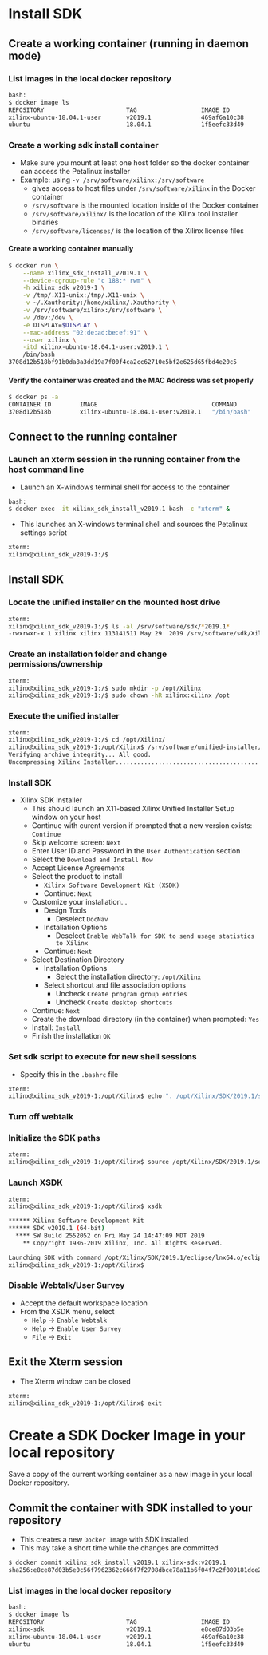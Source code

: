 [//]: # (Readme.sdk-install.md - Install SDK on a Base Ubuntu User Image for v2019.1 Xilinx Tools)

# Install SDK

## Create a working container (running in daemon mode)

### List images in the local docker repository
```bash
bash:
$ docker image ls
REPOSITORY                       TAG                  IMAGE ID            CREATED             SIZE
xilinx-ubuntu-18.04.1-user       v2019.1              469af6a10c38        About an hour ago   2.02GB
ubuntu                           18.04.1              1f5eefc33d49        2 hours ago         83.5MB
```

### Create a working sdk install container
- Make sure you mount at least one host folder so the docker container can access the Petalinux installer
- Example: using `-v /srv/software/xilinx:/srv/software`
	- gives access to host files under `/srv/software/xilinx` in the Docker container
	- `/srv/software` is the mounted location inside of the Docker container
	- `/srv/software/xilinx/` is the location of the Xilinx tool installer binaries
	- `/srv/software/licenses/` is the location of the Xilinx license files

#### Create a working container manually

```bash
$ docker run \
	--name xilinx_sdk_install_v2019.1 \
	--device-cgroup-rule "c 188:* rwm" \
	-h xilinx_sdk_v2019-1 \
	-v /tmp/.X11-unix:/tmp/.X11-unix \
	-v ~/.Xauthority:/home/xilinx/.Xauthority \
	-v /srv/software/xilinx:/srv/software \
	-v /dev:/dev \
	-e DISPLAY=$DISPLAY \
	--mac-address "02:de:ad:be:ef:91" \
	--user xilinx \
	-itd xilinx-ubuntu-18.04.1-user:v2019.1 \
	/bin/bash
3708d12b518bf91b0da8a3dd19a7f00f4ca2cc62710e5bf2e625d65fbd4e20c5
```

#### Verify the container was created and the MAC Address was set properly

```bash
$ docker ps -a
CONTAINER ID        IMAGE                                COMMAND             CREATED             STATUS              PORTS               NAMES
3708d12b518b        xilinx-ubuntu-18.04.1-user:v2019.1   "/bin/bash"         11 seconds ago      Up 10 seconds                           xilinx_sdk_install_v2019.1                           xilinx_sdk_install_v2019.1
```

## Connect to the running container

### Launch an xterm session in the running container from the host command line
- Launch an X-windows terminal shell for access to the container
```bash
bash:
$ docker exec -it xilinx_sdk_install_v2019.1 bash -c "xterm" &
```
- This launches an X-windows terminal shell and sources the Petalinux settings script
```bash
xterm:
xilinx@xilinx_sdk_v2019-1:/$
```

## Install SDK

### Locate the unified installer on the mounted host drive
```bash
xterm:
xilinx@xilinx_sdk_v2019-1:/$ ls -al /srv/software/sdk/*2019.1*
-rwxrwxr-x 1 xilinx xilinx 113141511 May 29  2019 /srv/software/sdk/Xilinx_SDK_2019.1_0524_1430_Lin64.bin
```

### Create an installation folder and change permissions/ownership

```bash
xterm:
xilinx@xilinx_sdk_v2019-1:/$ sudo mkdir -p /opt/Xilinx
xilinx@xilinx_sdk_v2019-1:/$ sudo chown -hR xilinx:xilinx /opt
```

### Execute the unified installer

```bash
xterm:
xilinx@xilinx_sdk_v2019-1:/$ cd /opt/Xilinx/
xilinx@xilinx_sdk_v2019-1:/opt/Xilinx$ /srv/software/unified-installer/Xilinx_Unified_2019.1_0602_1208_Lin64.bin
Verifying archive integrity... All good.
Uncompressing Xilinx Installer.........................................................................................................................................................................................................................................................................................................................................................................................................................................................................................................................................................................................................................................................................................................................................................................................
```

### Install SDK

- Xilinx SDK Installer
	- This should launch an X11-based Xilinx Unified Installer Setup window on your host
	- Continue with curent version if prompted that a new version exists: ```Continue```
	- Skip welcome screen: ```Next```
	- Enter User ID and Password in the ```User Authentication``` section
	- Select the ```Download and Install Now```
	- Accept License Agreements
	- Select the product to install
		- ```Xilinx Software Development Kit (XSDK)```
		- Continue: ```Next```
	- Customize your installation...
		- Design Tools
			- Deselect ```DocNav```
		- Installation Options
			- Deselect ```Enable WebTalk for SDK to send usage statistics to Xilinx```
		- Continue: ```Next```
	- Select Destination Directory
		- Installation Options
			- Select the installation directory: ```/opt/Xilinx```
		- Select shortcut and file association options
			- Uncheck ```Create program group entries```
			- Uncheck ```Create desktop shortcuts```
	- Continue: ```Next```	
	- Create the download directory (in the container) when prompted: ```Yes```
	- Install: ```Install```
	- Finish the installation ```OK```

### Set sdk script to execute for new shell sessions
- Specify this in the `.bashrc` file

```bash
xterm:
xilinx@xilinx_sdk_v2019-1:/opt/Xilinx$ echo ". /opt/Xilinx/SDK/2019.1/settings64.sh" > ~/.bashrc
```

### Turn off webtalk

### Initialize the SDK paths
```bash
xterm:
xilinx@xilinx_sdk_v2019-1:/opt/Xilinx$ source /opt/Xilinx/SDK/2019.1/settings64.sh
```

### Launch XSDK

```bash
xterm:
xilinx@xilinx_sdk_v2019-1:/opt/Xilinx$ xsdk

****** Xilinx Software Development Kit
****** SDK v2019.1 (64-bit)
  **** SW Build 2552052 on Fri May 24 14:47:09 MDT 2019
    ** Copyright 1986-2019 Xilinx, Inc. All Rights Reserved.

Launching SDK with command /opt/Xilinx/SDK/2019.1/eclipse/lnx64.o/eclipse -vmargs -Xms64m -Xmx4G -Dorg.eclipse.swt.internal.gtk.cairoGraphics=false &
xilinx@xilinx_sdk_v2019-1:/opt/Xilinx$
```

### Disable Webtalk/User Survey

- Accept the default workspace location
- From the XSDK menu, select
	- `Help` -> `Enable Webtalk`
	- `Help` -> `Enable User Survey`
	- `File` -> `Exit`

## Exit the Xterm session
- The Xterm window can be closed

```bash
xterm:
xilinx@xilinx_sdk_v2019-1:/opt/Xilinx$ exit
```

# Create a SDK Docker Image in your local repository

Save a copy of the current working container as a new image in your local Docker repository.

## Commit the container with SDK installed to your repository 
- This creates a new `Docker Image` with SDK installed
- This may take a short time while the changes are committed
```bash
$ docker commit xilinx_sdk_install_v2019.1 xilinx-sdk:v2019.1
sha256:e8ce87d03b5e0c56f7962362c666f7f2708dbce78a11b6f04f7c2f089181dce2
```

### List images in the local docker repository
```bash
bash:
$ docker image ls
REPOSITORY                       TAG                  IMAGE ID            CREATED                  SIZE
xilinx-sdk                       v2019.1              e8ce87d03b5e        Less than a second ago   9.99GB
xilinx-ubuntu-18.04.1-user       v2019.1              469af6a10c38        18 hours ago             2.02GB
ubuntu                           18.04.1              1f5eefc33d49        19 hours ago             83.5MB

```
